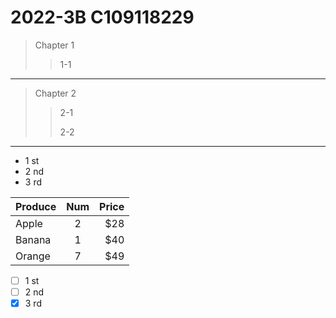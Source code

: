 # 2022-3B C109118229

>Chapter 1
>>1-1
---
>Chapter 2
>>2-1
>>
>>2-2
---
* 1 st
* 2 nd
* 3 rd



| Produce | Num | Price |
|:-----| :------:| -----:|
| Apple | 2 | $28 |
| Banana | 1 | $40 |
| Orange | 7 | $49 |




-  [ ] 1 st
-  [ ] 2 nd
-  [x] 3 rd
